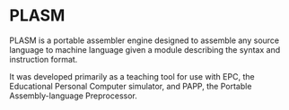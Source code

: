 PLASM
=====

PLASM is a portable assembler engine designed to assemble any source language
to machine language given a module describing the syntax and instruction
format.

It was developed primarily as a teaching tool for use with EPC, the
Educational Personal Computer simulator, and PAPP, the Portable
Assembly-language Preprocessor.
